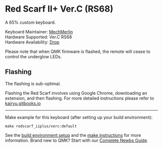 # Red Scarf II+ Ver.C (RS68)

A 65% custom keyboard.

Keyboard Maintainer: [MechMerlin](https://github.com/mechmerlin)  
Hardware Supported: Ver.C RS68  
Hardware Availability: [Drop](https://drop.com/buy/red-scarf-ii-ver-b-custom-mechanical-keyboard-kit)

Please note that when QMK firmware is flashed, the remote will cease to control the underglow LEDs. 

## Flashing

The flashing is sub-optimal. 

Flashing the Red Scarf involves using Google Chrome, downloading an extension, and then flashing. For more detailed instructions please refer to [kairyu.gitbooks.io](https://kairyu.gitbooks.io/red-scarf-ii-plus-user-guide-how-to-custom-layout/content/online_reflash.html)

---

Make example for this keyboard (after setting up your build environment):

    make redscarf_iiplus/verc:default

See the [build environment setup](https://docs.qmk.fm/#/getting_started_build_tools) and the [make instructions](https://docs.qmk.fm/#/getting_started_make_guide) for more information. Brand new to QMK? Start with our [Complete Newbs Guide](https://docs.qmk.fm/#/newbs).
